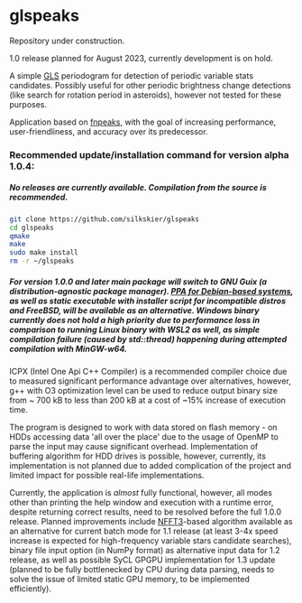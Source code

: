 # glspeaks
Repository under construction.

1.0 release planned for August 2023, currently development is on hold.

A simple [GLS](https://github.com/mzechmeister/GLS) periodogram for detection of periodic variable stats candidates. Possibly useful for other periodic brightness change detections (like search for rotation period in asteroids), however not tested for these purposes.

Application based on [fnpeaks](http://helas.astro.uni.wroc.pl/deliverables.php?active=fnpeaks), with the goal of increasing performance, user-friendliness, and accuracy over its predecessor.

### Recommended update/installation command for version alpha 1.0.4:
##### No releases are currently available. Compilation from the source is recommended.
<!--```bash
wget https://github.com/silkskier/glspeaks/releases/download/v1.0.4-alpha/glspeaks-alpha-1.0.4_installer.sh && chmod +x ./glspeaks-alpha-1.0.4_installer.sh && ./glspeaks-alpha-1.0.4_installer.sh
```-->
```bash
git clone https://github.com/silkskier/glspeaks
cd glspeaks
qmake
make
sudo make install
rm -r ~/glspeaks
```
##### For version 1.0.0 and later main package will switch to GNU Guix (a distribution-agnostic package manager). [PPA for Debian-based systems](https://silkskier.github.io/ppa/), as well as static executable with installer script for incompatible distros and FreeBSD, will be available as an alternative. Windows binary currently does not hold a high priority due to performance loss in comparison to running Linux binary with WSL2 as well, as simple compilation failure (caused by std::thread) happening during attempted compilation with MinGW-w64.

ICPX (Intel One Api C++ Compiler) is a recommended compiler choice due to measured significant performance advantage over alternatives, however, g++ with O3 optimization level can be used to reduce output binary size from ~ 700 kB to less than 200 kB at a cost of ~15% increase of execution time.

The program is designed to work with data stored on flash memory - on HDDs accessing data 'all over the place' due to the usage of OpenMP to parse the input may cause significant overhead. Implementation of buffering algorithm for HDD drives is possible, however, currently, its implementation is not planned due to added complication of the project and limited impact for possible real-life implementations.

Currently, the application is *almost* fully functional, however, all modes other than printing the help window and execution with a runtime error, despite returning correct results, need to be resolved before the full 1.0.0 release. Planned improvements include [NFFT3](https://github.com/NFFT/nfft)-based algorithm available as an alternative for current batch mode for 1.1 release (at least 3-4x speed increase is expected for high-frequency variable stars candidate searches), binary file input option (in NumPy format) as alternative input data for 1.2 release, as well as possible SyCL GPGPU implementation for 1.3 update (planned to be fully bottlenecked by CPU during data parsing, needs to solve the issue of limited static GPU memory, to be implemented efficiently).
